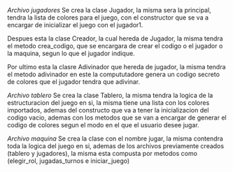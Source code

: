 *Archivo jugadores*
Se crea la clase Jugador, la misma sera la principal, tendra la lista de colores para el juego, con el constructor que se va a encargar de inicializar el juego con el jugador1.

Despues esta la clase Creador, la cual hereda de Jugador, la misma tendra el metodo crea_codigo, que se encargara de crear el codigo o el jugador o la maquina, segun lo que el jugador indique.

Por ultimo esta la clasre Adivinador que hereda de jugador, la misma tendra el metodo adivinador en este la compututadore genera un codigo secreto de colores que el jugador tendra que adivinar.


*Archivo tablero*
Se crea la clase Tablero, la misma tendra la logica de la estructuracion del juego en si, la misma tiene una lista con los colores importados, ademas del constructo que va a tener la inicializacion del codigo vacio, ademas con los metodos que se van a encargar de  generar el codigo de colores segun el modo en el que el usuario desee jugar.


*Archivo maquina*
Se crea la clase con el nombre jugar, la misma contendra toda la logica del juego en si, ademas de los archivos previamente creados (tablero y jugadores), la misma esta compusta por metodos como (elegir_rol, jugadas_turnos e iniciar_juego)